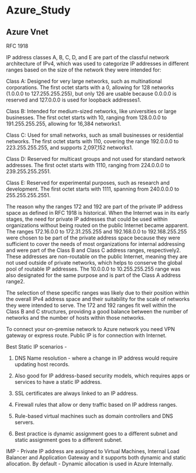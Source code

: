 # Azure_Study

## Azure Vnet

RFC 1918

IP address classes A, B, C, D, and E are part of the classful network architecture of IPv4, which was used to categorize IP addresses in different ranges based on the size of the network they were intended for:

Class A: Designed for very large networks, such as multinational corporations. The first octet starts with a 0, allowing for 128 networks (1.0.0.0 to 127.255.255.255), but only 126 are usable because 0.0.0.0 is reserved and 127.0.0.0 is used for loopback addresses1.

Class B: Intended for medium-sized networks, like universities or large businesses. The first octet starts with 10, ranging from 128.0.0.0 to 191.255.255.255, allowing for 16,384 networks1.

Class C: Used for small networks, such as small businesses or residential networks. The first octet starts with 110, covering the range 192.0.0.0 to 223.255.255.255, and supports 2,097,152 networks1.

Class D: Reserved for multicast groups and not used for standard network addresses. The first octet starts with 1110, ranging from 224.0.0.0 to 239.255.255.2551.

Class E: Reserved for experimental purposes, such as research and development. The first octet starts with 1111, spanning from 240.0.0.0 to 255.255.255.2551.

The reason why the ranges 172 and 192 are part of the private IP address space as defined in RFC 1918 is historical. When the Internet was in its early stages, the need for private IP addresses that could be used within organizations without being routed on the public Internet became apparent. The ranges 172.16.0.0 to 172.31.255.255 and 192.168.0.0 to 192.168.255.255 were chosen to be part of the private address space because they were sufficient to cover the needs of most organizations for internal addressing and were part of the Class B and Class C address ranges, respectively2. These addresses are non-routable on the public Internet, meaning they are not used outside of private networks, which helps to conserve the global pool of routable IP addresses. The 10.0.0.0 to 10.255.255.255 range was also designated for the same purpose and is part of the Class A address range2.

The selection of these specific ranges was likely due to their position within the overall IPv4 address space and their suitability for the scale of networks they were intended to serve. The 172 and 192 ranges fit well within the Class B and C structures, providing a good balance between the number of networks and the number of hosts within those networks.

To connect your on-premise network to Azure network you need VPN gateway or express route. Public IP is for connection with Internet.

Best Static IP scenarios -

1. DNS Name resolution - where a change in IP address would require updating host records.
   
2. Also good for IP address-based security models, which requires apps or services to have a static IP address.
   
3. SSL certificates are always linked to an IP address.
   
4. Firewall rules that allow or deny traffic based on IP address ranges.
   
5. Rule-based virtual machines such as domain controllers and DNS servers.
   
6. Best practice is dynamic assignment goes to a different subnet and static assignment goes to a different subnet.

IMP - Private IP address are assigned to Virtual Machines, Internal Load Balancer and Application Gateway and it supports both dynamic and static allocation. By default - Dynamic allocation is used in Azure Internally.
